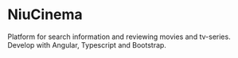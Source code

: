 # NiuCinema
Platform for search information and reviewing movies and tv-series. 
Develop with Angular, Typescript and Bootstrap.
